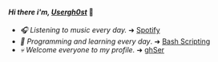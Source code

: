 #### _Hi there i'm, [Usergh0st](https://github.com/Usergh0st)_ 👋

- _🎧 Listening to music every day._ ➜ [Spotify](https://open.spotify.com/user/lbw8a5dul8ewdgymk43a7azv7?si=db8b69b7d38c46df)
- _👾 Programming and learning every day_. ➜ [Bash Scripting](https://tldp.org/LDP/abs/html/)
- _💀 Welcome everyone to my profile._ ➜ [ghSer](https://github.com/Usergh0st)
